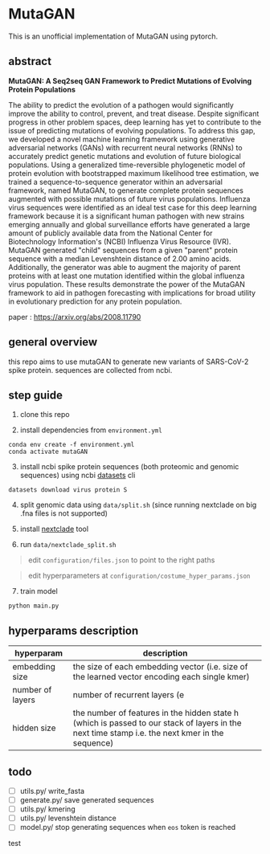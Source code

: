 # MutaGAN

This is an unofficial implementation of MutaGAN using pytorch.

## abstract
**MutaGAN: A Seq2seq GAN Framework to Predict Mutations of Evolving Protein Populations**

The ability to predict the evolution of a pathogen would significantly improve the ability to control, prevent, and treat disease. Despite significant progress in other problem spaces, deep learning has yet to contribute to the issue of predicting mutations of evolving populations. To address this gap, we developed a novel machine learning framework using generative adversarial networks (GANs) with recurrent neural networks (RNNs) to accurately predict genetic mutations and evolution of future biological populations. Using a generalized time-reversible phylogenetic model of protein evolution with bootstrapped maximum likelihood tree estimation, we trained a sequence-to-sequence generator within an adversarial framework, named MutaGAN, to generate complete protein sequences augmented with possible mutations of future virus populations. Influenza virus sequences were identified as an ideal test case for this deep learning framework because it is a significant human pathogen with new strains emerging annually and global surveillance efforts have generated a large amount of publicly available data from the National Center for Biotechnology Information's (NCBI) Influenza Virus Resource (IVR). MutaGAN generated "child" sequences from a given "parent" protein sequence with a median Levenshtein distance of 2.00 amino acids. Additionally, the generator was able to augment the majority of parent proteins with at least one mutation identified within the global influenza virus population. These results demonstrate the power of the MutaGAN framework to aid in pathogen forecasting with implications for broad utility in evolutionary prediction for any protein population.

paper : <https://arxiv.org/abs/2008.11790>

## general overview
this repo aims to use mutaGAN to generate new variants of SARS-CoV-2 spike protein.
sequences are collected from ncbi.

## step guide 

1. clone this repo

2. install dependencies from `environment.yml`

```
conda env create -f environment.yml
conda activate mutaGAN
```

3. install ncbi spike protein sequences (both proteomic and genomic sequences) using ncbi [datasets](https://www.ncbi.nlm.nih.gov/datasets/docs/) cli 

```
datasets download virus protein S
```
4. split genomic data using `data/split.sh` (since running nextclade on big .fna files is not supported)

5. install [nextclade](https://docs.nextstrain.org/projects/nextclade/en/stable/user/nextclade-cli.html) tool

6. run `data/nextclade_split.sh` 

> edit `configuration/files.json` to point to the right paths

> edit hyperparameters at `configuration/costume_hyper_params.json`  

7. train model 
```
python main.py
```

## hyperparams description 
|hyperparam|description|
|----------|-----------|
|embedding size | the size of each embedding vector (i.e. size of the learned vector encoding each single kmer)|
|number of layers | number of recurrent layers (e|g| num_layers = 2 will mean two stacked lstm layers with the second lstm taking as input the output of the first one and giving the final result)|
|hidden size | the number of features in the hidden state h (which is passed to our stack of layers in the next time stamp i.e. the next kmer in the sequence)|

## todo

- [ ] utils.py/ write_fasta
- [ ] generate.py/ save generated sequences
- [ ] utils.py/ kmering
- [ ] utils.py/ levenshtein distance
- [ ] model.py/ stop generating sequences when `eos` token is reached

test